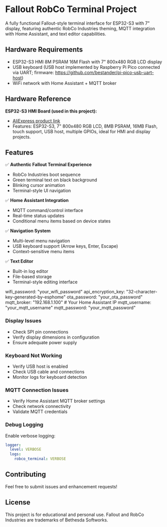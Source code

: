 # Fallout RobCo Terminal Project

A fully functional Fallout-style terminal interface for ESP32-S3 with 7" display, featuring authentic RobCo Industries theming, MQTT integration with Home Assistant, and text editor capabilities.

## Hardware Requirements

- ESP32-S3 HMI 8M PSRAM 16M Flash with 7" 800x480 RGB LCD display
- USB keyboard (USB host implemented by Raspberry Pi Pico connected via UART; firmware: https://github.com/bestander/pi-pico-usb-uart-host)
- WiFi network with Home Assistant + MQTT broker

## Hardware Reference

**ESP32-S3 HMI Board (used in this project):**
- [AliExpress product link](https://www.aliexpress.us/item/3256807606021455.html?spm=a2g0o.order_list.order_list_main.11.21ef1802b2SiYk&gatewayAdapt=glo2usa)
- Features: ESP32-S3, 7" 800x480 RGB LCD, 8MB PSRAM, 16MB Flash, touch support, USB host, multiple GPIOs, ideal for HMI and display projects.

## Features

✅ **Authentic Fallout Terminal Experience**
- RobCo Industries boot sequence
- Green terminal text on black background
- Blinking cursor animation
- Terminal-style UI navigation

✅ **Home Assistant Integration**
- MQTT command/control interface
- Real-time status updates
- Conditional menu items based on device states

✅ **Navigation System**
- Multi-level menu navigation
- USB keyboard support (Arrow keys, Enter, Escape)
- Context-sensitive menu items

✅ **Text Editor**
- Built-in log editor
- File-based storage
- Terminal-style editing interface

wifi_password: "your_wifi_password"
api_encryption_key: "32-character-key-generated-by-esphome"
ota_password: "your_ota_password"
mqtt_broker: "192.168.1.100"  # Your Home Assistant IP
mqtt_username: "your_mqtt_username"
mqtt_password: "your_mqtt_password"

### Display Issues
- Check SPI pin connections
- Verify display dimensions in configuration
- Ensure adequate power supply

### Keyboard Not Working
- Verify USB host is enabled
- Check USB cable and connections
- Monitor logs for keyboard detection

### MQTT Connection Issues
- Verify Home Assistant MQTT broker settings
- Check network connectivity
- Validate MQTT credentials

### Debug Logging

Enable verbose logging:

```yaml
logger:
  level: VERBOSE
  logs:
    robco_terminal: VERBOSE
```

## Contributing

Feel free to submit issues and enhancement requests!

## License

This project is for educational and personal use. Fallout and RobCo Industries are trademarks of Bethesda Softworks.
